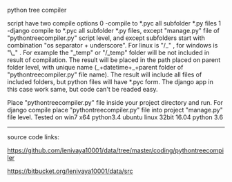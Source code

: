python tree compiler

script have two compile options
0 -compile to *.pyc all subfolder *.py files
1 -django compile to *.pyc all subfolder *.py files, except "manage.py" file of "pythontreecompiler.py" script level, and except subfolders start with combination "os separator + underscore". For linux is "/\_" , for windows is "\\\_" . For example the "\_temp" or "/\_temp" folder will be not included in result of compilation.
The result will be placed in the path placed on parent folder level, with unique name (\_+datetime+\_+parent folder of "pythontreecompiler.py" file name). The result will include all files of included folders, but python files will have *.pyc form. The django app in this case work same, but code can't be readed easy.

Place "pythontreecompiler.py" file inside your project directory and run. For django compile place "pythontreecompiler.py" file into project "manage.py" file level. Tested on
win7 x64 python3.4
ubuntu linux 32bit 16.04 python 3.6

--------------------------------------------------

source code links:

https://github.com/lenivaya10001/data/tree/master/coding/pythontreecompiler

https://bitbucket.org/lenivaya10001/data/src